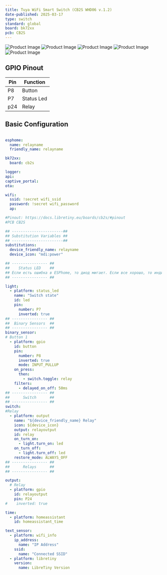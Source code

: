 ```yaml
---
title: Tuya WiFi Smart Switch (CB2S WHD06 v.1.2)
date-published: 2025-03-17
type: switch
standard: global
board: bk72xx
pcb: CB2S
---
```

![Product Image](/tuya-wifi-smart-switch-sb2s-front.jpg "Device front")
![Product Image](/Tuya-WiFi-Smart-Switch-SB2S-pcb-front.jpg "PCB front")
![Product Image](/Tuya-WiFi-Smart-Switch-SB2S-pcb-back.jpg "PCB back")
![Product Image](/Tuya-WiFi-Smart-Switch-SB2S-submodule-front.jpg "SB2S front")
![Product Image](/Tuya-WiFi-Smart-Switch-SB2S-submodule-back.jpg "SB2S back")



## GPIO Pinout

| Pin    | Function            |
| ------ | ------------------- |
| P8     | Button              |
| P7     | Status Led          |
| p24    | Relay               |


## Basic Configuration

```yaml

esphome:
  name: relayname
  friendly_name: relayname

bk72xx:
  board: cb2s

logger:
api:
captive_portal:
ota:

wifi:
  ssid: !secret wifi_ssid
  password: !secret wifi_password
  ap:

#Pinout: https://docs.libretiny.eu/boards/cb2s/#pinout
#PCB CB2S

## -----------------------##
## Substitution Variables ##
## -----------------------##
substitutions:
  device_friendly_name: relayname
  device_icon: "mdi:power"

## ---------------- ##
##    Status LED    ##
## Если есть ошибка в ESPhome, то диод мигает. Eсли все хорошо, то индикатором можно управлять из HA
## ---------------- ##

light:
  - platform: status_led
    name: "Switch state"
    id: led
    pin:
      number: P7
      inverted: true
## ---------------- ##
##  Binary Sensors  ##
## ---------------- ##
binary_sensor:
# Button 1
  - platform: gpio
    id: button
    pin:
      number: P8
      inverted: true
      mode: INPUT_PULLUP
    on_press:
      then:
        - switch.toggle: relay
    filters:
      - delayed_on_off: 50ms
## ---------------- ##
##      Switch      ##
## ---------------- ##
switch:
#Relay
  - platform: output
    name: "${device_friendly_name} Relay"
    icon: ${device_icon}
    output: relayoutput
    id: relay
    on_turn_on:
      - light.turn_on: led
    on_turn_off:
      - light.turn_off: led
    restore_mode: ALWAYS_OFF
## ---------------- ##
##      Relays      ##
## ---------------- ##

output:
  # Relay
  - platform: gpio
    id: relayoutput
    pin: P24
#    inverted: true

time:
  - platform: homeassistant
    id: homeassistant_time

text_sensor:
  - platform: wifi_info
    ip_address:
      name: "IP Address"
    ssid:
      name: "Connected SSID"
  - platform: libretiny
    version:
      name: LibreTiny Version
```
